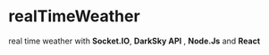 # realTimeWeather
real time weather with **Socket.IO**, **DarkSky API** , **Node.Js** and **React**
